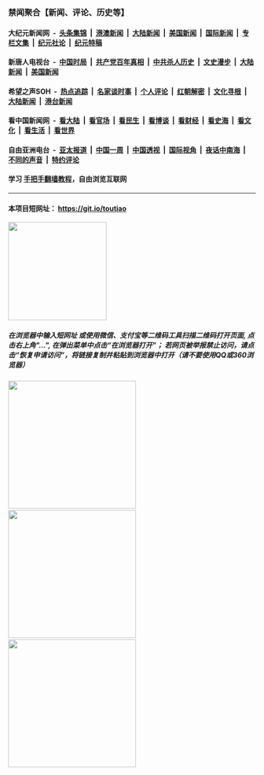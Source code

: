 ### 禁闻聚合【新闻、评论、历史等】

#### 大纪元新闻网 &nbsp;-&nbsp; [头条集锦](indexes/E头条集锦.md?t=02261031) &nbsp;|&nbsp; [港澳新闻](indexes/E港澳新闻.md?t=02261031)  &nbsp;|&nbsp; [大陆新闻](indexes/E大陆新闻.md?t=02261031) &nbsp;|&nbsp; [美国新闻](indexes/E美国新闻.md?t=02261031) &nbsp;|&nbsp; [国际新闻](indexes/E国际新闻.md?t=02261031) &nbsp;|&nbsp; [专栏文集](indexes/E专栏文集.md?t=02261031) &nbsp;|&nbsp; [纪元社论](indexes/E纪元社论.md?t=02261031) &nbsp;|&nbsp; [纪元特稿](indexes/E纪元特稿.md?t=02261031) 

#### 新唐人电视台 &nbsp;-&nbsp; [中国时局](indexes/N中国时局.md?t=02261031) &nbsp;|&nbsp; [共产党百年真相](indexes/N共产党百年真相.md?t=02261031) &nbsp;|&nbsp; [中共杀人历史](indexes/N中共杀人历史.md?t=02261031) &nbsp;|&nbsp; [文史漫步](indexes/N文史漫步.md?t=02261031) &nbsp;|&nbsp; [大陆新闻](indexes/N大陆新闻.md?t=02261031) &nbsp;|&nbsp; [美国新闻](indexes/N美国新闻.md?t=02261031)

#### 希望之声SOH &nbsp;-&nbsp; [热点追踪](indexes/H热点追踪.md?t=02261031) &nbsp;|&nbsp; [名家谈时事](indexes/H名家谈时事.md?t=02261031) &nbsp;|&nbsp; [个人评论](indexes/H个人评论.md?t=02261031)  &nbsp;|&nbsp; [红朝解密](indexes/H红朝解密.md?t=02261031) &nbsp;|&nbsp; [文化寻根](indexes/H文化寻根.md?t=02261031) &nbsp;|&nbsp; [大陆新闻](indexes/H大陆新闻.md?t=02261031) &nbsp;|&nbsp; [港台新闻](indexes/H港台新闻.md?t=02261031)

#### 看中国新闻网 &nbsp;-&nbsp; [看大陆](indexes/S看大陆.md?t=02261031) &nbsp;|&nbsp; [看官场](indexes/S看官场.md?t=02261031) &nbsp;|&nbsp; [看民生](indexes/S看民生.md?t=02261031)  &nbsp;|&nbsp; [看博谈](indexes/S看博谈.md?t=02261031) &nbsp;|&nbsp; [看财经](indexes/S看财经.md?t=02261031) &nbsp;|&nbsp; [看史海](indexes/S看史海.md?t=02261031) &nbsp;|&nbsp; [看文化](indexes/S看文化.md?t=02261031) &nbsp;|&nbsp; [看生活](indexes/S看生活.md?t=02261031) &nbsp;|&nbsp; [看世界](indexes/S看世界.md?t=02261031)

#### 自由亚洲电台 &nbsp;-&nbsp; [亚太报道](indexes/R亚太报道.md?t=02261031) &nbsp;|&nbsp; [中国一周](indexes/R中国一周.md?t=02261031) &nbsp;|&nbsp; [中国透视](indexes/R中国透视.md?t=02261031)  &nbsp;|&nbsp; [国际视角](indexes/R国际视角.md?t=02261031) &nbsp;|&nbsp; [夜话中南海](indexes/R夜话中南海.md?t=02261031) &nbsp;|&nbsp; [不同的声音](indexes/R不同的声音.md?t=02261031) &nbsp;|&nbsp; [特约评论](indexes/R特约评论.md?t=02261031)

#### 学习 [手把手翻墙教程](https://github.com/gfw-breaker/guides/wiki)，自由浏览互联网

----

#### 本项目短网址： https://git.io/toutiao
<img src="https://raw.githubusercontent.com/gfw-breaker/banned-news/master/scripts/img/qr.png" width="200px"/>  

##### 在浏览器中输入短网址 或使用微信、支付宝等二维码工具扫描二维码打开页面, 点击右上角"...", 在弹出菜单中点击“在浏览器打开”； 若网页被举报禁止访问，请点击“恢复申请访问”，将链接复制并粘贴到浏览器中打开（请不要使用QQ或360浏览器）

<img src="https://raw.githubusercontent.com/gfw-breaker/banned-news/master/scripts/img/1.png" width="260px"/> &nbsp; <img src="https://raw.githubusercontent.com/gfw-breaker/banned-news/master/scripts/img/2.png" width="260px"/> &nbsp; <img src="https://raw.githubusercontent.com/gfw-breaker/banned-news/master/scripts/img/3.png" width="260px"/>
